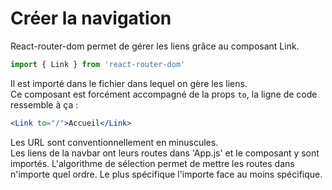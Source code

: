 # **Créer la navigation**  

React-router-dom permet de gérer les liens grâce au composant Link.  
```jsx
import { Link } from 'react-router-dom'
```
Il est importé dans le fichier dans lequel on gère les liens.  
Ce composant est forcément accompagné de la props `to`, la ligne de code ressemble à ça :
```jsx
<Link to="/">Accueil</Link>
```
Les URL sont conventionnellement  en minuscules.  
Les liens de la navbar ont leurs routes dans 'App.js' et le composant y sont importés. L'algorithme de sélection permet de mettre les routes dans n'importe quel ordre. Le plus spécifique l'importe face au moins spécifique.